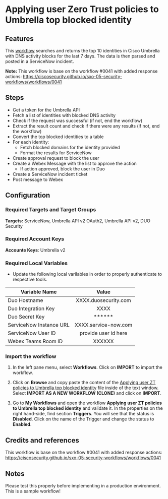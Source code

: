 # Applying user Zero Trust policies to Umbrella top blocked identity

## Features
This [workflow](/sxo-ztna-duo-umbrella/Applying%20user%20ZT%20policies%20to%20Umbrella%20top%20blocked%20identity.json) searches and returns the top 10 identities in Cisco Umbrella with DNS activity blocks for the last 7 days. The data is then parsed and posted in a ServiceNow incident.

**Note:** This workflow is base on the workflow #0041 with added response actions: https://ciscosecurity.github.io/sxo-05-security-workflows/workflows/0041

## Steps

* Get a token for the Umbrella API
* Fetch a list of identities with blocked DNS activity
* Check if the request was successful (if not, end the workflow)
* Extract the result count and check if there were any results (if not, end the workflow)
* Convert the top blocked identities to a table
* For each identity:
  * Fetch blocked domains for the identity provided
  * Format the results for ServiceNow
* Create approval request to block the user
* Create a Webex Message with the list to approve the action
  * If action approved, block the user in Duo
* Create a ServiceNow incident ticket
* Post message to Webex

## Configuration

### Required Targets and Target Groups
**Targets:** ServiceNow, Umbrella API v2 OAuth2, Umbrella API v2, DUO Security

### Required Account Keys
**Accounte Keys**: Umbrella v2

### Required Local Variables
* Update the following local varilables in order to properly authenticate to respective tools.
 
| Variable Name | Value|
|---|:---:|
| Duo Hostname | XXXX.duosecurity.com |
| Duo Integration Key | XXXX |
| Duo Secret Key | ****** |
| ServiceNow Instance URL | XXXX.service-now.com |
| ServiceNow User ID | provide user id here |
| Webex Teams Room ID | XXXXXX |

### Import the workflow

1. In the left pane menu, select **Workflows**. Click on **IMPORT** to import the workflow.

2. Click on **Browse** and copy paste the content of the [Applying user ZT policies to Umbrella top blocked identity](https://github.com/oxsannikova/sxo-workflows/blob/master/sxo-ztna-duo-umbrella/Applying%20user%20ZT%20policies%20to%20Umbrella%20top%20blocked%20identity.json) file inside of the text window.  Select **IMPORT AS A NEW WORKFLOW (CLONE)** and click on **IMPORT**.

3. Go to **My Workflows** and open the workflow **Applying user ZT policies to Umbrella top blocked identity** and validate it. In the properties on the right hand-side, find section **Triggers**. You will see that the status is **Disabled**. Click on the name of the Trigger and change the status to **Enabled**.


## Credits and references

This workflow is base on the workflow #0041 with added response actions: https://ciscosecurity.github.io/sxo-05-security-workflows/workflows/0041

## Notes

Please test this properly before implementing in a production environment. This is a sample workflow!
